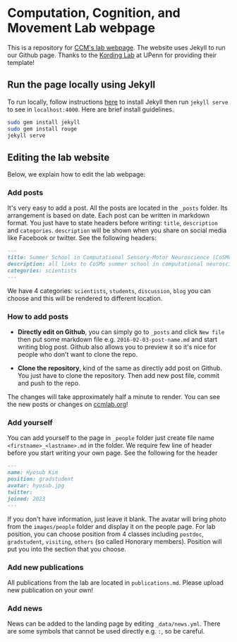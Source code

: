 # Computation, Cognition, and Movement Lab webpage

This is a repository for [CCM's lab webpage](http://ccmlab.org/). The website uses Jekyll to run our Github page. Thanks to the [Kording Lab](https://kordinglab.com/) at UPenn for providing their template!

## Run the page locally using Jekyll

To run locally, follow instructions [here](https://jekyllrb.com/) to install Jekyll then run `jekyll serve` to see in `localhost:4000`. Here are brief install guidelines.

```bash
sudo gem install jekyll
sudo gem install rouge
jekyll serve
```

## Editing the lab website

Below, we explain how to edit the lab webpage:

### Add posts

It's very easy to add a post. All the posts are located in the `_posts` folder. Its arrangement is based on
date. Each post can be written in markdown format. You just have to state headers before writing: `title`, `description` and `categories`. `description` will be shown when you share on social media like Facebook or twitter. See the following headers:

``` markdown
---
title: Summer School in Computational Sensory-Motor Neuroscience (CoSMo)
description: all links to CoSMo summer school in computational neuroscience materials
categories: scientists
---
```

We have 4 categories: `scientists`, `students`, `discussion`, `blog` you can choose and this will be rendered to different location.

### How to add posts

- **Directly edit on Github**, you can simply go to `_posts` and click `New file` then put some markdown file e.g. `2016-02-03-post-name.md` and start writing blog post. Github also allows you to preview it so it's nice for people who don't want to clone the repo. 

- **Clone the repository**, kind of the same as directly add post on Github. You just have to clone the repository. Then add new post file, commit and push to the repo.

The changes will take approximately half a minute to render. You can see the new posts or changes on [ccmlab.org](https://ccmlab.org/)!

### Add yourself

You can add yourself to the page in `_people` folder just create file name `<firstname>_<lastname>.md` in the folder. We require few line of header before you start writing your own page. See the following for the header

``` markdown
---
name: Hyosub Kim
position: gradstudent
avatar: hyosub.jpg
twitter:
joined: 2023
---
```

If you don't have information, just leave it blank. The avatar will bring photo from the `images/people` folder and display it on the people page. 
For lab position, you can choose position from 4 classes including `postdoc`, `gradstudent`, `visiting`, `others` (so called Honorary members). Position will put you into the section that you choose.

### Add new publications

All publications from the lab are located in `publications.md`. Please upload new publication on your own!

### Add news

News can be added to the landing page by editing `_data/news.yml`. There are some symbols that cannot be used directly e.g. `:`, so be careful.
